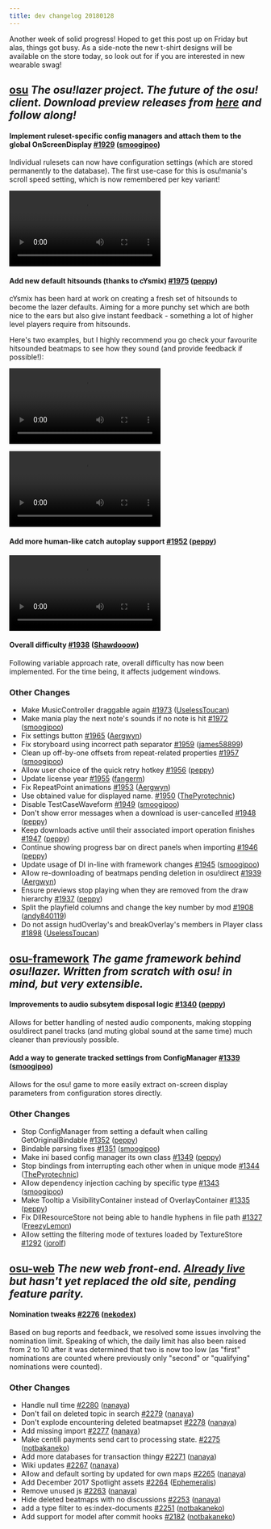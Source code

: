 ```yaml
---
title: dev changelog 20180128
---
```


Another week of solid progress! Hoped to get this post up on Friday but alas, things got busy. As a side-note the new t-shirt designs will be available on the store today, so look out for if you are interested in new wearable swag!

## [osu](https://github.com/ppy/osu) *The osu!lazer project. The future of the osu! client. Download preview releases from [here](https://github.com/ppy/osu/releases) and follow along!*

#### Implement ruleset-specific config managers and attach them to the global OnScreenDisplay [\#1929](https://github.com/ppy/osu/pull/1929) ([smoogipoo](https://github.com/smoogipoo))

Individual rulesets can now have configuration settings (which are stored permanently to the database). The first use-case for this is osu!mania's scroll speed setting, which is now remembered per key variant!

<video src="//puu.sh/zPnm4/16a740b617.mp4" controls preload="metadata"></video>

#### Add new default hitsounds \(thanks to cYsmix\) [\#1975](https://github.com/ppy/osu/pull/1975) ([peppy](https://github.com/peppy))

cYsmix has been hard at work on creating a fresh set of hitsounds to become the lazer defaults. Aiming for a more punchy set which are both nice to the ears but also give instant feedback - something a lot of higher level players require from hitsounds.

Here's two examples, but I highly recommend you go check your favourite hitsounded beatmaps to see how they sound (and provide feedback if possible!):

<video src="//puu.sh/zPnLp/8a49f0dbe6.mp4" controls preload="metadata"></video>

<video src="//puu.sh/zPnM6/33248a2f7f.mp4" controls preload="metadata"></video>

#### Add more human-like catch autoplay support [\#1952](https://github.com/ppy/osu/pull/1952) ([peppy](https://github.com/peppy))

<video src="//puu.sh/zPnMH/7e00f78170.mp4" controls preload="metadata"></video>

#### Overall difficulty [\#1938](https://github.com/ppy/osu/pull/1938) ([Shawdooow](https://github.com/Shawdooow))

Following variable approach rate, overall difficulty has now been implemented. For the time being, it affects judgement windows.

### Other Changes

- Make MusicController draggable again [\#1973](https://github.com/ppy/osu/pull/1973) ([UselessToucan](https://github.com/UselessToucan))
- Make mania play the next note's sounds if no note is hit [\#1972](https://github.com/ppy/osu/pull/1972) ([smoogipoo](https://github.com/smoogipoo))
- Fix settings button [\#1965](https://github.com/ppy/osu/pull/1965) ([Aergwyn](https://github.com/Aergwyn))
- Fix storyboard using incorrect path separator [\#1959](https://github.com/ppy/osu/pull/1959) ([james58899](https://github.com/james58899))
- Clean up off-by-one offsets from repeat-related properties [\#1957](https://github.com/ppy/osu/pull/1957) ([smoogipoo](https://github.com/smoogipoo))
- Allow user choice of the quick retry hotkey [\#1956](https://github.com/ppy/osu/pull/1956) ([peppy](https://github.com/peppy))
- Update license year [\#1955](https://github.com/ppy/osu/pull/1955) ([fangerm](https://github.com/fangerm))
- Fix RepeatPoint animations [\#1953](https://github.com/ppy/osu/pull/1953) ([Aergwyn](https://github.com/Aergwyn))
- Use obtained value for displayed name. [\#1950](https://github.com/ppy/osu/pull/1950) ([ThePyrotechnic](https://github.com/ThePyrotechnic))
- Disable TestCaseWaveform [\#1949](https://github.com/ppy/osu/pull/1949) ([smoogipoo](https://github.com/smoogipoo))
- Don't show error messages when a download is user-cancelled [\#1948](https://github.com/ppy/osu/pull/1948) ([peppy](https://github.com/peppy))
- Keep downloads active until their associated import operation finishes [\#1947](https://github.com/ppy/osu/pull/1947) ([peppy](https://github.com/peppy))
- Continue showing progress bar on direct panels when importing [\#1946](https://github.com/ppy/osu/pull/1946) ([peppy](https://github.com/peppy))
- Update usage of DI in-line with framework changes [\#1945](https://github.com/ppy/osu/pull/1945) ([smoogipoo](https://github.com/smoogipoo))
- Allow re-downloading of beatmaps pending deletion in osu!direct [\#1939](https://github.com/ppy/osu/pull/1939) ([Aergwyn](https://github.com/Aergwyn))
- Ensure previews stop playing when they are removed from the draw hierarchy [\#1937](https://github.com/ppy/osu/pull/1937) ([peppy](https://github.com/peppy))
- Split the playfield columns and change the key number by mod [\#1908](https://github.com/ppy/osu/pull/1908) ([andy840119](https://github.com/andy840119))
- Do not assign hudOverlay's and breakOverlay's members in Player class [\#1898](https://github.com/ppy/osu/pull/1898) ([UselessToucan](https://github.com/UselessToucan))

## [osu-framework](https://github.com/ppy/osu-framework) *The game framework behind osu!lazer. Written from scratch with osu! in mind, but very extensible.*

#### Improvements to audio subsytem disposal logic [\#1340](https://github.com/ppy/osu-framework/pull/1340) ([peppy](https://github.com/peppy))

Allows for better handling of nested audio components, making stopping osu!direct panel tracks (and muting global sound at the same time) much cleaner than previously possible.

#### Add a way to generate tracked settings from ConfigManager [\#1339](https://github.com/ppy/osu-framework/pull/1339) ([smoogipoo](https://github.com/smoogipoo))

Allows for the osu! game to more easily extract on-screen display parameters from configuration stores directly.

### Other Changes

- Stop ConfigManager from setting a default when calling GetOriginalBindable [\#1352](https://github.com/ppy/osu-framework/pull/1352) ([peppy](https://github.com/peppy))
- Bindable parsing fixes [\#1351](https://github.com/ppy/osu-framework/pull/1351) ([smoogipoo](https://github.com/smoogipoo))
- Make ini based config manager its own class [\#1349](https://github.com/ppy/osu-framework/pull/1349) ([peppy](https://github.com/peppy))
- Stop bindings from interrupting each other when in unique mode [\#1344](https://github.com/ppy/osu-framework/pull/1344) ([ThePyrotechnic](https://github.com/ThePyrotechnic))
- Allow dependency injection caching by specific type [\#1343](https://github.com/ppy/osu-framework/pull/1343) ([smoogipoo](https://github.com/smoogipoo))
- Make Tooltip a VisibilityContainer instead of OverlayContainer [\#1335](https://github.com/ppy/osu-framework/pull/1335) ([peppy](https://github.com/peppy))
- Fix DllResourceStore not being able to handle hyphens in file path [\#1327](https://github.com/ppy/osu-framework/pull/1327) ([FreezyLemon](https://github.com/FreezyLemon))
- Allow setting the filtering mode of textures loaded by TextureStore [\#1292](https://github.com/ppy/osu-framework/pull/1292) ([jorolf](https://github.com/jorolf))

## [osu-web](https://github.com/ppy/osu-web) *The new web front-end. [Already live](https://osu.ppy.sh/home) but hasn't yet replaced the old site, pending feature parity.*

#### Nomination tweaks [\#2276](https://github.com/ppy/osu-web/pull/2276) ([nekodex](https://github.com/nekodex))

Based on bug reports and feedback, we resolved some issues involving the nomination limit. Speaking of which, the daily limit has also been raised from 2 to 10 after it was determined that two is now too low (as "first" nominations are counted where previously only "second" or "qualifying" nominations were counted).

### Other Changes

- Handle null time [\#2280](https://github.com/ppy/osu-web/pull/2280) ([nanaya](https://github.com/nanaya))
- Don't fail on deleted topic in search [\#2279](https://github.com/ppy/osu-web/pull/2279) ([nanaya](https://github.com/nanaya))
- Don't explode encountering deleted beatmapset [\#2278](https://github.com/ppy/osu-web/pull/2278) ([nanaya](https://github.com/nanaya))
- Add missing import [\#2277](https://github.com/ppy/osu-web/pull/2277) ([nanaya](https://github.com/nanaya))
- Make centili payments send cart to processing state. [\#2275](https://github.com/ppy/osu-web/pull/2275) ([notbakaneko](https://github.com/notbakaneko))
- Add more databases for transaction thingy [\#2271](https://github.com/ppy/osu-web/pull/2271) ([nanaya](https://github.com/nanaya))
- Wiki updates [\#2267](https://github.com/ppy/osu-web/pull/2267) ([nanaya](https://github.com/nanaya))
- Allow and default sorting by updated for own maps [\#2265](https://github.com/ppy/osu-web/pull/2265) ([nanaya](https://github.com/nanaya))
- Add December 2017 Spotlight assets [\#2264](https://github.com/ppy/osu-web/pull/2264) ([Ephemeralis](https://github.com/Ephemeralis))
- Remove unused js [\#2263](https://github.com/ppy/osu-web/pull/2263) ([nanaya](https://github.com/nanaya))
- Hide deleted beatmaps with no discussions [\#2253](https://github.com/ppy/osu-web/pull/2253) ([nanaya](https://github.com/nanaya))
- add a type filter to es:index-documents [\#2251](https://github.com/ppy/osu-web/pull/2251) ([notbakaneko](https://github.com/notbakaneko))
- Add support for model after commit hooks [\#2182](https://github.com/ppy/osu-web/pull/2182) ([notbakaneko](https://github.com/notbakaneko))
